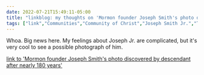 ---date: 2022-07-21T15:49:11-05:00title: "linkblog: my thoughts on 'Mormon founder Joseph Smith's photo discovered by descendant after nearly 180 years'"tags: ["link","Communities","Community of Christ","Joseph Smith Jr.","The Church of Jesus Christ of Latter-day Saints"]---Whoa. Big news here. My feelings about Joseph Jr. are complicated, but it's very cool to see a possible photograph of him. [link to 'Mormon founder Joseph Smith's photo discovered by descendant after nearly 180 years'](https://religionnews.com/2022/07/21/mormon-founder-joseph-smiths-photo-discovered-by-descendant-after-nearly-180-years/)
